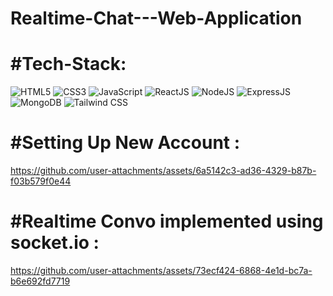 # Realtime-Chat---Web-Application
# #Tech-Stack:
<div align="left">
<img alt="HTML5" src="https://img.shields.io/badge/html5-%23E34F26.svg?style=for-the-badge&logo=html5&logoColor=white"/>
<img alt="CSS3" src="https://img.shields.io/badge/css3-%231572B6.svg?style=for-the-badge&logo=css3&logoColor=white"/> 
<img alt="JavaScript" src="https://img.shields.io/badge/javascript-%23323330.svg?style=for-the-badge&logo=javascript&logoColor=%23F7DF1E"/>
<img alt="ReactJS" src="https://img.shields.io/badge/react-%2320232a.svg?style=for-the-badge&logo=react&logoColor=%2361DAFB"/>
<img alt="NodeJS" src="https://img.shields.io/badge/node.js-6DA55F?style=for-the-badge&logo=node.js&logoColor=white"/>
<img alt="ExpressJS" src="https://img.shields.io/badge/express.js-%23404d59.svg?style=for-the-badge&logo=express&logoColor=%2361DAFB"/>
<img alt="MongoDB" src="https://img.shields.io/badge/MongoDB-%234ea94b.svg?style=for-the-badge&logo=mongodb&logoColor=white"/>
<img alt="Tailwind CSS"="https://raw.githubusercontent.com/marwin1991/profile-technology-icons/refs/heads/main/icons/tailwind_css.png"/>
</div>

# #Setting Up New Account :
https://github.com/user-attachments/assets/6a5142c3-ad36-4329-b87b-f03b579f0e44

# #Realtime Convo implemented using socket.io :
https://github.com/user-attachments/assets/73ecf424-6868-4e1d-bc7a-b6e692fd7719

